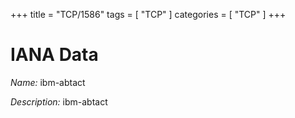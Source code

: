 +++
title = "TCP/1586"
tags = [ "TCP" ]
categories = [ "TCP" ]
+++

# IANA Data

_Name:_ ibm-abtact

_Description:_ ibm-abtact

